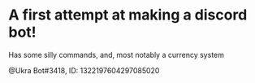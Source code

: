 # A first attempt at making a discord bot!
Has some silly commands, and, most notably a currency system

@Ukra Bot#3418, ID: 1322197604297085020
